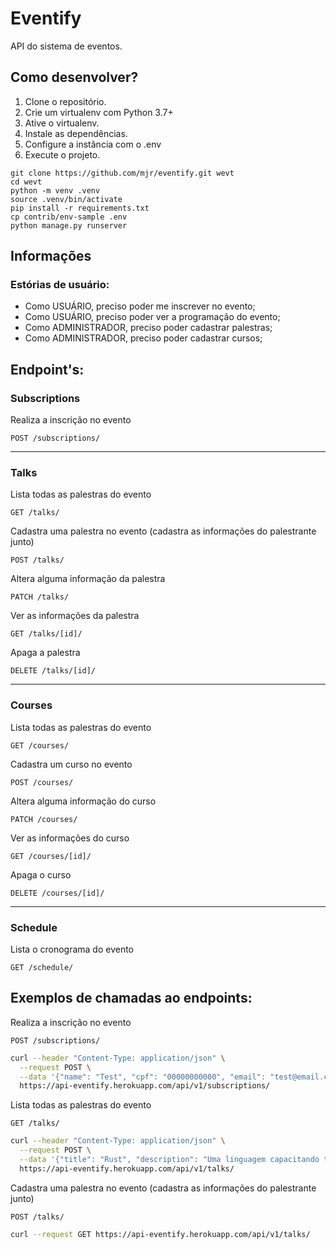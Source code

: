 # Eventify

API do sistema de eventos.

## Como desenvolver?

1. Clone o repositório.
2. Crie um virtualenv com Python 3.7+
3. Ative o virtualenv.
4. Instale as dependências.
5. Configure a instância com o .env
6. Execute o projeto.

```console
git clone https://github.com/mjr/eventify.git wevt
cd wevt
python -m venv .venv
source .venv/bin/activate
pip install -r requirements.txt
cp contrib/env-sample .env
python manage.py runserver
```

## Informações

### Estórias de usuário:

* Como USUÁRIO, preciso poder me inscrever no evento;
* Como USUÁRIO, preciso poder ver a programação do evento;
* Como ADMINISTRADOR, preciso poder cadastrar palestras;
* Como ADMINISTRADOR, preciso poder cadastrar cursos;

## Endpoint's:

### Subscriptions

Realiza a inscrição no evento
```
POST /subscriptions/
```

---

### Talks

Lista todas as palestras do evento
```
GET /talks/
```

Cadastra uma palestra no evento (cadastra as informações do palestrante junto)
```
POST /talks/
```

Altera alguma informação da palestra
```
PATCH /talks/
```

Ver as informações da palestra
```
GET /talks/[id]/
```

Apaga a palestra
```
DELETE /talks/[id]/
```

---

### Courses

Lista todas as palestras do evento
```
GET /courses/
```

Cadastra um curso no evento
```
POST /courses/
```

Altera alguma informação do curso
```
PATCH /courses/
```

Ver as informações do curso
```
GET /courses/[id]/
```

Apaga o curso
```
DELETE /courses/[id]/
```

---

### Schedule

Lista o cronograma do evento
```
GET /schedule/
```

## Exemplos de chamadas ao endpoints:

Realiza a inscrição no evento
```
POST /subscriptions/
```
```bash
curl --header "Content-Type: application/json" \
  --request POST \
  --data '{"name": "Test", "cpf": "00000000000", "email": "test@email.com", "phone": "(00) 00000-0000"}' \
  https://api-eventify.herokuapp.com/api/v1/subscriptions/
```

Lista todas as palestras do evento
```
GET /talks/
```
```bash
curl --header "Content-Type: application/json" \
  --request POST \
  --data '{"title": "Rust", "description": "Uma linguagem capacitando todos a construir softwares confiáveis e eficientes.", "start": "08:00:00"}' \
  https://api-eventify.herokuapp.com/api/v1/talks/
```

Cadastra uma palestra no evento (cadastra as informações do palestrante junto)
```
POST /talks/
```
```bash
curl --request GET https://api-eventify.herokuapp.com/api/v1/talks/
```
